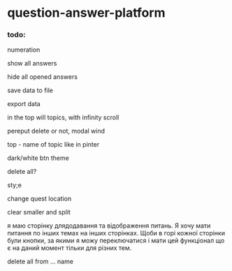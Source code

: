 # question-answer-platform

### todo:

numeration

show all answers

hide all opened answers

save data to file

export data

in the top will topics, with infinity scroll

pereput delete or not, modal wind

top - name of topic like in pinter

dark/white btn theme

delete all?

sty;e

change quest location

clear smaller and split

я маю сторінку длядодавання та відображення 
питань. Я хочу мати питання по інших темах на інших сторінках. Щоби в горі кожної сторінки були кнопки, за якими я можу переключатися і мати цей функціонал що є на даний момент тільки для різних тем.

delete all from ... name 